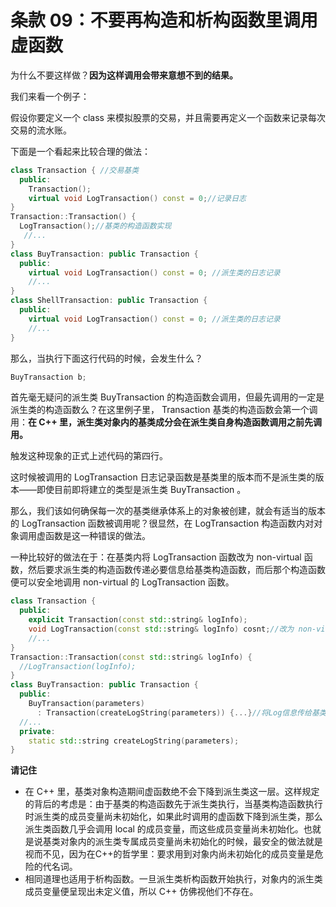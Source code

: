 # 条款 09：不要再构造和析构函数里调用虚函数

为什么不要这样做？**因为这样调用会带来意想不到的结果。**

我们来看一个例子：

假设你要定义一个 class 来模拟股票的交易，并且需要再定义一个函数来记录每次交易的流水账。

下面是一个看起来比较合理的做法：

```c++
class Transaction { //交易基类
  public:
  	Transaction();
  	virtual void LogTransaction() const = 0;//记录日志
}
Transaction::Transaction() {
  LogTransaction();//基类的构造函数实现
   //...
}
class BuyTransaction: public Transaction {
  public:
  	virtual void LogTransaction() const = 0; //派生类的日志记录
  	//...
}
class ShellTransaction: public Transaction {
  public:
  	virtual void LogTransaction() const = 0; //派生类的日志记录
  	//...
}
```

那么，当执行下面这行代码的时候，会发生什么？

```c++
BuyTransaction b;
```

首先毫无疑问的派生类 BuyTransaction 的构造函数会调用，但最先调用的一定是派生类的构造函数么？在这里例子里， Transaction 基类的构造函数会第一个调用：**在 C++ 里，派生类对象内的基类成分会在派生类自身构造函数调用之前先调用。**

触发这种现象的正式上述代码的第四行。

这时候被调用的 LogTransaction 日志记录函数是基类里的版本而不是派生类的版本——即使目前即将建立的类型是派生类 BuyTransaction 。

那么，我们该如何确保每一次的基类继承体系上的对象被创建，就会有适当的版本的 LogTransaction 函数被调用呢？很显然，在 LogTransaction 构造函数内对对象调用虚函数是这一种错误的做法。

一种比较好的做法在于：在基类内将 LogTransaction 函数改为 non-virtual 函数，然后要求派生类的构造函数传递必要信息给基类构造函数，而后那个构造函数便可以安全地调用  non-virtual  的 LogTransaction 函数。

```c++
class Transaction {
  public:
  	explicit Transaction(const std::string& logInfo);
  	void LogTransaction(const std::string& logInfo) cosnt;//改为 non-virtual 函数
  	//...
}
Transaction::Transaction(const std::string& logInfo) {
  //LogTransaction(logInfo);
}
class BuyTransaction: public Transaction {
  public:
  	BuyTransaction(parameters)
      : Transaction(createLogString(parameters)) {...}//将Log信息传给基类构造函数
  //...
  private:
  	static std::string createLogString(parameters);
}
```

**请记住**

- 在 C++ 里，基类对象构造期间虚函数绝不会下降到派生类这一层。这样规定的背后的考虑是：由于基类的构造函数先于派生类执行，当基类构造函数执行时派生类的成员变量尚未初始化，如果此时调用的虚函数下降到派生类，那么派生类函数几乎会调用 local 的成员变量，而这些成员变量尚未初始化。也就是说基类对象内的派生类专属成员变量尚未初始化的时候，最安全的做法就是视而不见，因为在C++的哲学里：要求用到对象内尚未初始化的成员变量是危险的代名词。
- 相同道理也适用于析构函数。一旦派生类析构函数开始执行，对象内的派生类成员变量便呈现出未定义值，所以 C++ 仿佛视他们不存在。

